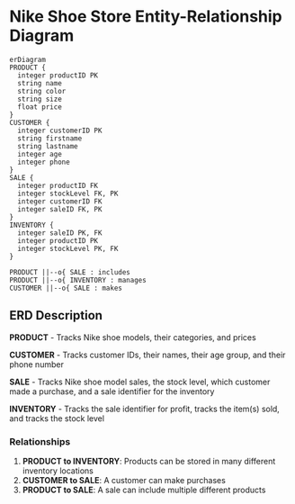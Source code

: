 # Nike Shoe Store Entity-Relationship Diagram

```mermaid
erDiagram
PRODUCT {
  integer productID PK
  string name
  string color
  string size
  float price
}
CUSTOMER {
  integer customerID PK
  string firstname
  string lastname
  integer age
  integer phone
}
SALE {
  integer productID FK
  integer stockLevel FK, PK
  integer customerID FK
  integer saleID FK, PK
}
INVENTORY {
  integer saleID PK, FK
  integer productID PK
  integer stockLevel PK, FK
}

PRODUCT ||--o{ SALE : includes
PRODUCT ||--o{ INVENTORY : manages
CUSTOMER ||--o{ SALE : makes
```

## ERD Description
**PRODUCT** - Tracks Nike shoe models, their categories, and prices

**CUSTOMER** - Tracks customer IDs, their names, their age group, and their phone number

**SALE** - Tracks Nike shoe model sales, the stock level, which customer made a purchase, and a sale identifier for the inventory
  
**INVENTORY** - Tracks the sale identifier for profit, tracks the item(s) sold, and tracks the stock level
  

### Relationships
1. **PRODUCT to INVENTORY**: Products can be stored in many different inventory locations
2. **CUSTOMER to SALE**: A customer can make purchases
3. **PRODUCT to SALE**: A sale can include multiple different products
